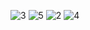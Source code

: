 ![3](https://user-images.githubusercontent.com/47182195/192111636-d9b9f071-c5d0-4431-aaee-775e809fe07d.jpg)
![5](https://user-images.githubusercontent.com/47182195/192111646-160a7456-3f41-4f46-9982-d9daaa55fafb.jpg)
![2](https://user-images.githubusercontent.com/47182195/192111649-a8543b21-2bec-4510-b232-a8df48800232.jpg)
![4](https://user-images.githubusercontent.com/47182195/192111653-33075683-0096-49cb-8aaf-17c1162d6ddd.jpg)
